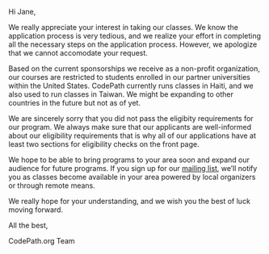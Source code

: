 Hi Jane,

We really appreciate your interest in taking our classes. We know the application process is very tedious, and we realize your effort in completing all the necessary steps on the application process. However, we apologize that we cannot accomodate your request.

Based on the current sponsorships we receive as a non-profit organization, our courses are restricted to students enrolled in our partner universities within the United States. CodePath currently runs classes in Haiti, and we also used to run classes in Taiwan. We might be expanding to other countries in the future but not as of yet.

We are sincerely sorry that you did not pass the eligibity requirements for our program. We always make sure that our applicants are well-informed about our eligibility requirements that is why all of our applications have at least two sections for eligibility checks on the front page.

We hope to be able to bring programs to your area soon and expand our audience for future programs. If you sign up for our [mailing list](https://share.hsforms.com/1eg_EOoQpR4ObU4s8fUES2Q36gst), we’ll notify you as classes become available in your area powered by local organizers or through remote means.

We really hope for your understanding, and we wish you the best of luck moving forward.

All the best,

CodePath.org Team
